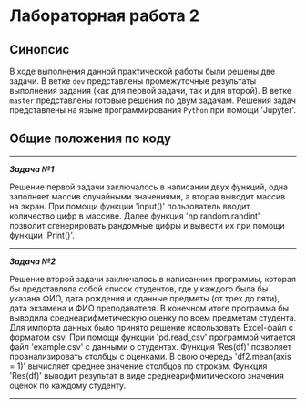 # Лабораторная работа 2
## Синопсис

В ходе выполнения данной практической работы были решены две задачи. В ветке `dev` представлены промежуточные результаты выполнения задания (как для первой задачи, так и для второй). В ветке `master` представлены готовые решения по двум задачам. Решения задач представлены на языке программирования `Python` при помощи 'Jupyter'.
## Общие положения по коду
___
___Задача №1___

Решение первой задачи заключалось в написании двух функций, одна заполняет массив случайными значениями, а вторая выводит массив на экран. 
При помощи функции 'input()' пользователь вводит количество цифр в массиве. 
Далее функция 'np.random.randint' позволит сгенерировать рандомные цифры и вывести их при помощи функции 'Print()'.
___
___Задача №2___

Решение второй задачи заключалось в написаннии программы, которая бы представляла собой список студентов, где у каждого была бы указана ФИО, дата рождения и сданные предметы (от трех до пяти), дата экзамена и ФИО преподавателя. В конечном итоге программа бы выводила среднеарифметическую оценку по всем предметам студента.
Для импорта данных было принято решение использовать Excel-файл с форматом csv. 
При помощи функции 'pd.read_csv' программой читается файл 'example.csv' с данными о студентах. Функция 'Res(df)' позволяет проанализировать столбцы с оценками. В свою очередь 'df2.mean(axis = 1)' вычисляет среднее значение столбцов по строкам. Функция 'Res(df)' выводит результат в виде среднеарифмитического значения оценок по каждому студенту.
___

